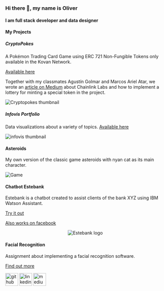 ### Hi there 👋, my name is Oliver
#### I am full stack developer and data designer

<!--
**Obalfour/Obalfour** is a ✨ _special_ ✨ repository because its `README.md` (this file) appears on your GitHub profile.

Here are some ideas to get you started:

- 🔭 I’m currently working on ...
- 🌱 I’m currently learning ...
- 👯 I’m looking to collaborate on ...
- 🤔 I’m looking for help with ...
- 💬 Ask me about ...
- 📫 How to reach me: ...
- 😄 Pronouns: ...
- ⚡ Fun fact: ...
-->

#### My Projects

##### CryptoPokes

A Pokémon Trading Card Game using ERC 721 Non-Fungible Tokens only available in the Kovan Network.

[Available here](https://obalfour.github.io/CryptoPokes)

Together with my classmates Agustín Golmar and Marcos Ariel Atar, we wrote an [article on Medium](https://oliver-balfour.medium.com/chainlink-the-decentralized-oracle-70f3bc95007b) about Chainlink Labs and how to implement a lottery for minting a special token in the project.

![Cryptopokes thumbnail](https://raw.githubusercontent.com/Obalfour/CryptoPokes/main/frontend/public/site-prev.png)

##### Infovis Portfolio

Data visualizations about a variety of topics. [Available here](https://obalfour.github.io/infovis-itba/index.html)

![infovis thumbnail](https://raw.githubusercontent.com/Obalfour/infovis-itba/gh-pages/portfolio.png)

#### Asteroids

My own version of the classic game asteroids with nyan cat as its main character.

![Game](https://i.imgur.com/xtChlFj.jpg)

#### Chatbot Estebank

Estebank is a chatbot created to assist clients of the bank XYZ using IBM Watson Assistant.

[Try it out](https://assistant-chat-us-south.watsonplatform.net/web/public/d0284f6b-b38e-4428-b97f-0e4350f0b2b4)

[Also works on facebook](https://www.facebook.com/Bank-XYZ-109571717073527) 

<p align="center">
  <img src="https://i.imgur.com/Er8cwDa.png" alt="Estebank logo"/>
</p>

#### Facial Recognition

Assignment about implementing a facial recognition software.

[Find out more](https://github.com/Obalfour/MNA-2019/blob/master/doc/Reconocimiento%20Facial%20M%C3%A9todos%20Num%C3%A9ricos%20Avanzados%20(93.75).pdf)

[<img src='https://cdn.jsdelivr.net/npm/simple-icons@3.0.1/icons/github.svg' alt='github' height='40'>](https://github.com/Obalfour)  [<img src='https://cdn.jsdelivr.net/npm/simple-icons@3.0.1/icons/linkedin.svg' alt='linkedin' height='40'>](https://www.linkedin.com/in/oliver-balfour-b93961195/)  [<img src='https://cdn.jsdelivr.net/npm/simple-icons@3.0.1/icons/medium.svg' alt='medium' height='40'>](https://oliver-balfour.medium.com/)  

